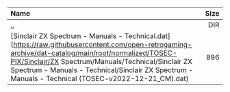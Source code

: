 |Name|Size|
|:---|---:|
|[..](../index.html)|DIR|
|[Sinclair ZX Spectrum - Manuals - Technical.dat](https://raw.githubusercontent.com/open-retrogaming-archive/dat-catalog/main/root/normalized/TOSEC-PIX/Sinclair/ZX Spectrum/Manuals/Technical/Sinclair ZX Spectrum - Manuals - Technical/Sinclair ZX Spectrum - Manuals - Technical (TOSEC-v2022-12-21_CM).dat)|896|
